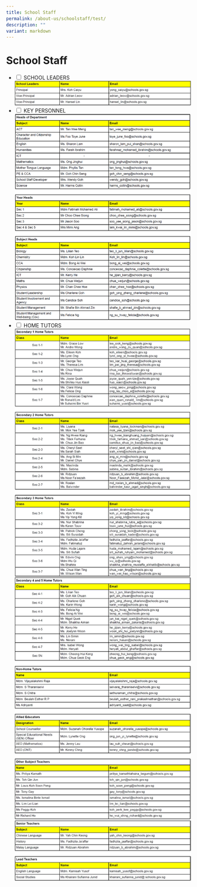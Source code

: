 ```yaml
---
title: School Staff
permalink: /about-us/schoolstaff/test/
description: ""
variant: markdown
---
```

<h1>School Staff</h1>
<ul class="jekyllcodex_accordion">
	<li>
		<input type="checkbox" id="accordion1" class="hidecontent">
		<label for="accordion1">SCHOOL LEADERS</label>
		<div class="content hidecontent">
		<div>
			<img src="/images/Our%20Staff/June%2023/1%20school%20staff.jpg">
			</div>
			</div></li>
		<li>
			<input type="checkbox" id="accordion2" class="hidecontent">
			<label for="accordion2">KEY PERSONNEL</label>
			<div class="content hidecontent">
			<div>
				<img src="/images/Our%20Staff/Oct/hod%20update.png">
				</div>
		</div></li>
		<li>
			<input type="checkbox" id="accordion3" class="hidecontent">
			<label for="accordion3">HOME TUTORS</label>
			<div class="content hidecontent">
			<div>
				<img src="/images/Our%20Staff/June%2023/3%20school%20staff.jpg">
				<img src="/images/Our%20Staff/June%2023/4%20school%20staff.jpg">
				<img src="/images/Our%20Staff/June%2023/5%20school%20staff.jpg">
				</div>
				</div></li>
</ul>